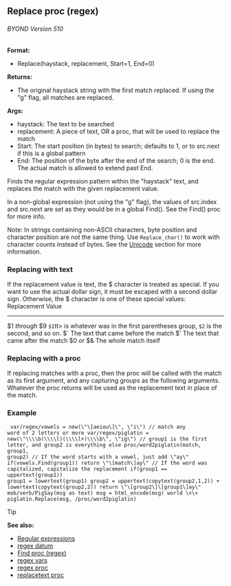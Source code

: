 ## Replace proc (regex) 
###### BYOND Version 510

<!-- -->
**Format:**
+   Replace(haystack, replacement, Start=1, End=0)
<!-- -->
**Returns:**
+   The original haystack string with the first match replaced. If using
    the \"g\" flag, all matches are replaced.
<!-- -->
**Args:**
+   haystack: The text to be searched
+   replacement: A piece of text, OR a proc, that will be used to
    replace the match
+   Start: The start position (in bytes) to search; defaults to 1, or to
    src.next if this is a global pattern
+   End: The position of the byte after the end of the search; 0 is the
    end. The actual match is allowed to extend past End.


Finds the regular expression pattern within the \"haystack\"
text, and replaces the match with the given replacement value.


In a non-global expression (not using the \"g\" flag), the
values of src.index and src.next are set as they would be in a global
Find(). See the Find() proc for more info. 

Note: In strings
containing non-ASCII characters, byte position and character position
are not the same thing. Use `Replace_char()` to work with character
counts instead of bytes. See the [Unicode](/ref/%7Bnotes%7D/Unicode.md) section for more information.
### Replacing with text


If the replacement value is text, the \$ character is treated
as special. If you want to use the actual dollar sign, it must be
escaped with a second dollar sign. Otherwise, the \$ character is one of
these special values:
  Replacement         Value
  ------------------- -----------------------------------------------------------------------------------------
  \$1 *through* \$9   `$1`tt\> is whatever was in the first parentheses group, `$2` is the second, and so on.
  \$\`                The text that came before the match
  \$\'                The text that came after the match
  \$0 *or* \$&        The whole match itself
### Replacing with a proc


If replacing matches with a proc, then the proc will be called
with the match as its first argument, and any capturing groups as the
following arguments. Whatever the proc returns will be used as the
replacement text in place of the match.
### Example

``` dm
 var/regex/vowels = new(\"\[aeiou\]\", \"i\") // match any
word of 2 letters or more var/regex/piglatin =
new(\"\\\\b(\\\\l)(\\\\l+)\\\\b\", \"ig\") // group1 is the first
letter, and group2 is everything else proc/word2piglatin(match, group1,
group2) // If the word starts with a vowel, just add \"ay\"
if(vowels.Find(group1)) return \"\[match\]ay\" // If the word was
capitalized, capitalize the replacement if(group1 == uppertext(group1))
group1 = lowertext(group1) group2 = uppertext(copytext(group2,1,2)) +
lowertext(copytext(group2,2)) return \"\[group2\]\[group1\]ay\"
mob/verb/PigSay(msg as text) msg = html_encode(msg) world \<\<
piglatin.Replace(msg, /proc/word2piglatin) 
```


> [!TIP] 
> **See also:**
> +   [Regular expressions](/ref/%7Bnotes%7D/regex.md) 
> +   [regex datum](/ref/regex.md) 
> +   [Find proc (regex)](/ref/regex/proc/Find.md) 
> +   [regex vars](/ref/regex/var.md) 
> +   [regex proc](/ref/proc/regex.md) 
> +   [replacetext proc](/ref/proc/replacetext.md) 